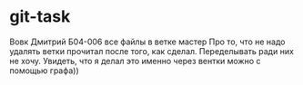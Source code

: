 # git-task
Вовк Дмитрий Б04-006
все файлы в ветке мастер
Про то, что не надо удалять ветки прочитал после того, как сделал. Переделывать ради них не хочу. Увидеть, что я делал это именно через вентки можно с помощью графа))
